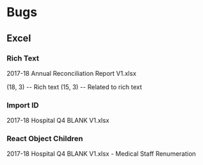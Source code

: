 # Bugs

## Excel

### Rich Text

2017-18 Annual Reconciliation Report V1.xlsx

(18, 3) -- Rich text
(15, 3) -- Related to rich text

### Import ID

2017-18 Hospital Q4 BLANK V1.xlsx

### React Object Children

2017-18 Hospital Q4 BLANK V1.xlsx - Medical Staff Renumeration
